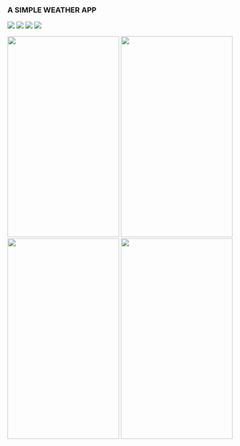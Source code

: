 ### A SIMPLE WEATHER APP 

<img src="https://img.shields.io/badge/platform-ios%7Candroid-green"/> <img src="https://img.shields.io/badge/framework-react%20native-blue"/> <img src="https://img.shields.io/github/package-json/dependency-version/AbGhost-cyber/react-native-weather-app/expo?label=Expo%20Version"/> <img src="https://img.shields.io/badge/language-javascript-lightblue"/>

<img src="https://github.com/AbGhost-cyber/react-native-weather-app/screenshots/screenshot1.png/" width = "250" height = "450" />
<img src="https://github.com/AbGhost-cyber/react-native-weather-app/screenshots/screenshot1.png/" width = "250" height = "450" />
<img src="https://github.com/AbGhost-cyber/react-native-weather-app/screenshots/screenshot1.png/" width = "250" height = "450" />
<img src="https://github.com/AbGhost-cyber/react-native-weather-app/screenshots/screenshot1.png/" width = "250" height = "450" />
